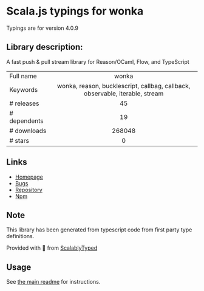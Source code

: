 
# Scala.js typings for wonka

Typings are for version 4.0.9

## Library description:
A fast push & pull stream library for Reason/OCaml, Flow, and TypeScript

|                    |                 |
| ------------------ | :-------------: |
| Full name          | wonka |
| Keywords           | wonka, reason, bucklescript, callbag, callback, observable, iterable, stream |
| # releases         | 45 |
| # dependents       | 19 |
| # downloads        | 268048 |
| # stars            | 0 |

## Links
- [Homepage](https://wonka.kitten.sh/)
- [Bugs](https://github.com/kitten/wonka/issues)
- [Repository](https://github.com/kitten/wonka)
- [Npm](https://www.npmjs.com/package/wonka)
    


## Note
This library has been generated from typescript code from first party type definitions.

Provided with :purple_heart: from [ScalablyTyped](https://github.com/oyvindberg/ScalablyTyped)

## Usage
See [the main readme](../../readme.md) for instructions.


